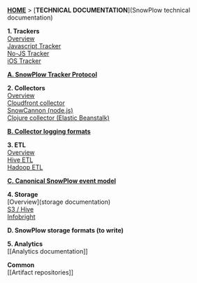 [**HOME**](Home) > [**TECHNICAL DOCUMENTATION**](SnowPlow technical documentation)

**1. Trackers**  
[Overview](trackers)  
[Javascript Tracker](javascript-tracker)  
[No-JS Tracker](no-js-tracker)  
[iOS Tracker](ios-tracker)  

**[A. SnowPlow Tracker Protocol](snowplow-tracker-protocol)**  

**2. Collectors**  
[Overview](collectors)  
[Cloudfront collector](cloudfront)  
[SnowCannon (node.js)](snowcannon)  
[Clojure collector (Elastic Beanstalk)](clojure)   

**[B. Collector logging formats](Collector-logging-formats)**  

**3. ETL**  
[Overview](etl)  
[Hive ETL](hive-etl)  
[Hadoop ETL](scaldingetl)

**[C. Canonical SnowPlow event model](canonical-event-model)**  

**4. Storage**  
[Overview](storage documentation)  
[S3 / Hive](s3-apache-hive-storage)  
[Infobright](infobright-storage)  

**D. SnowPlow storage formats (to write)**

**5. Analytics**  
[[Analytics documentation]]  

**Common**  
[[Artifact repositories]]  
